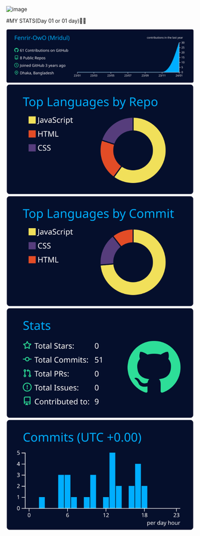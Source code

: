 ![image](https://github.com/Fenrir-OwO/Fenrir-OwO/assets/65718379/fd3d20cc-6c06-4cfd-bea0-7b4b8d8d318a)







#MY STATS(Day 01 or 01 day)🦾🤖


[![](https://raw.githubusercontent.com/Fenrir-OwO/Fenrir-OwO/master/profile-summary-card-output/algolia/0-profile-details.svg)](https://github.com/vn7n24fzkq/github-profile-summary-cards)
[![](https://raw.githubusercontent.com/Fenrir-OwO/Fenrir-OwO/master/profile-summary-card-output/algolia/1-repos-per-language.svg)](https://github.com/vn7n24fzkq/github-profile-summary-cards) [![](https://raw.githubusercontent.com/Fenrir-OwO/Fenrir-OwO/master/profile-summary-card-output/algolia/2-most-commit-language.svg)](https://github.com/vn7n24fzkq/github-profile-summary-cards)
[![](https://raw.githubusercontent.com/Fenrir-OwO/Fenrir-OwO/master/profile-summary-card-output/algolia/3-stats.svg)](https://github.com/vn7n24fzkq/github-profile-summary-cards) [![](https://raw.githubusercontent.com/Fenrir-OwO/Fenrir-OwO/master/profile-summary-card-output/algolia/4-productive-time.svg)](https://github.com/vn7n24fzkq/github-profile-summary-cards)
